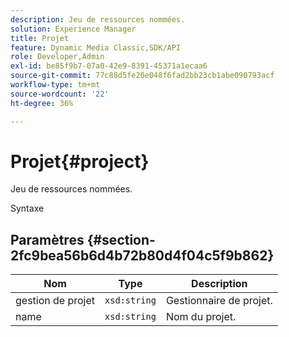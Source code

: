 ```yaml
---
description: Jeu de ressources nommées.
solution: Experience Manager
title: Projet
feature: Dynamic Media Classic,SDK/API
role: Developer,Admin
exl-id: be85f9b7-07a0-42e9-8391-45371a1ecaa6
source-git-commit: 77c88d5fe20e048f6fad2bb23cb1abe090793acf
workflow-type: tm+mt
source-wordcount: '22'
ht-degree: 36%

---
```


# Projet{#project}

Jeu de ressources nommées.

Syntaxe

## Paramètres {#section-2fc9bea56b6d4b72b80d4f04c5f9b862}

| Nom | Type | Description |
|---|---|---|
| gestion de projet | `xsd:string` | Gestionnaire de projet. |
| name | `xsd:string` | Nom du projet. |
